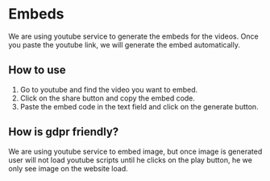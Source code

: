 # Embeds

We are using youtube service to generate the embeds for the videos. Once you paste the youtube link, we will generate the embed automatically.

## How to use

1. Go to youtube and find the video you want to embed.
2. Click on the share button and copy the embed code.
3. Paste the embed code in the text field and click on the generate button.

## How is gdpr friendly?

We are using youtube service to embed image, but once image is generated user will not load youtube scripts until he clicks on the play button, he we only see image on the website load.

